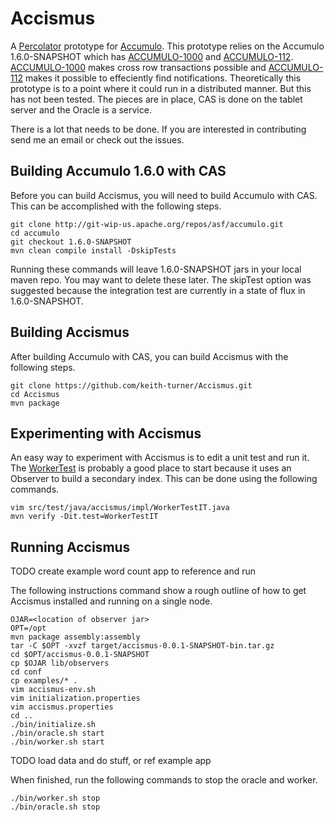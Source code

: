 Accismus
========

A [Percolator][2] prototype  for [Accumulo][1].  This prototype relies on the
Accumulo 1.6.0-SNAPSHOT which has [ACCUMULO-1000][3] and [ACCUMULO-112][5].
[ACCUMULO-1000][3] makes cross row transactions possible and  [ACCUMULO-112][5]
makes it possible to effeciently find notifications.  Theoretically this
prototype is to a point where it could run in a distributed manner.  But this
has not been tested.  The pieces are in place, CAS is done on the tablet server
and the Oracle is a service.  

There is a lot that needs to be done.  If you are interested in contributing
send me an email or check out the issues.

Building Accumulo 1.6.0 with CAS
--------------------------------

Before you can build Accismus, you will need to build Accumulo with CAS.  This
can be accomplished with the following steps.

```
git clone http://git-wip-us.apache.org/repos/asf/accumulo.git
cd accumulo
git checkout 1.6.0-SNAPSHOT
mvn clean compile install -DskipTests
```

Running these commands will leave 1.6.0-SNAPSHOT jars in your local maven repo.
You may want to delete these later.  The skipTest option was suggested because 
the integration test are currently in a state of flux in 1.6.0-SNAPSHOT.


Building Accismus
-----------------

After building Accumulo with CAS, you can build Accismus with the following steps.

```
git clone https://github.com/keith-turner/Accismus.git
cd Accismus
mvn package
```

Experimenting with Accismus
---------------------------

An easy way to experiment with Accismus is to edit a unit test and run it.  The
[WorkerTest][6] is probably a good place to start because it uses an Observer to
build a secondary index.  This can be done using the following commands.  

```
vim src/test/java/accismus/impl/WorkerTestIT.java
mvn verify -Dit.test=WorkerTestIT
```

Running Accismus
----------------

TODO create example word count app to reference and run

The following instructions command show a rough outline of how to get Accismus installed and running on a single node.

```
OJAR=<location of observer jar>
OPT=/opt
mvn package assembly:assembly
tar -C $OPT -xvzf target/accismus-0.0.1-SNAPSHOT-bin.tar.gz
cd $OPT/accismus-0.0.1-SNAPSHOT
cp $OJAR lib/observers
cd conf
cp examples/* .
vim accismus-env.sh
vim initialization.properties
vim accismus.properties
cd ..
./bin/initialize.sh
./bin/oracle.sh start
./bin/worker.sh start
```

TODO load data and do stuff, or ref example app

When finished, run the following commands to stop the oracle and worker.

```
./bin/worker.sh stop
./bin/oracle.sh stop
```

[1]: http://accumulo.apache.org
[2]: http://research.google.com/pubs/pub36726.html
[3]: https://issues.apache.org/jira/browse/ACCUMULO-1000
[5]: https://issues.apache.org/jira/browse/ACCUMULO-112
[6]: src/test/java/accismus/impl/WorkerTestIT.java

